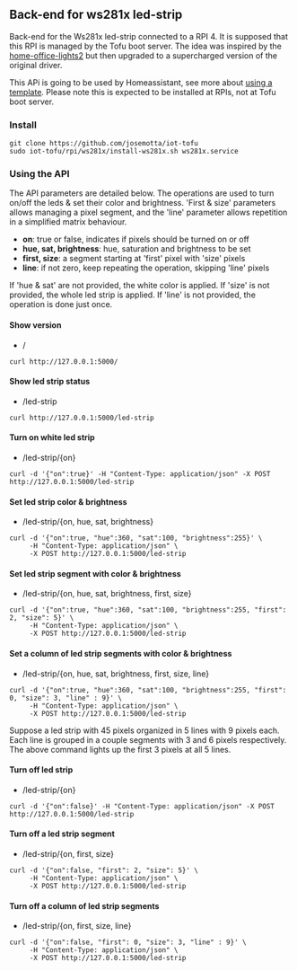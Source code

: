 ## Back-end for ws281x led-strip

Back-end for the Ws281x led-strip connected to a RPI 4. It is supposed that this RPI is managed by the Tofu boot server. The idea was inspired by the [home-office-lights2](https://github.com/jamesridgway/home-office-lights2) but then upgraded to a supercharged version of the original driver.

This APi is going to be used by Homeassistant, see more about [using a template](https://www.jamesridgway.co.uk/using-a-template-light-to-control-a-custom-light-in-home-assistant/). Please note this is expected to be installed at RPIs, not at Tofu boot server.

### Install

```
git clone https://github.com/josemotta/iot-tofu
sudo iot-tofu/rpi/ws281x/install-ws281x.sh ws281x.service

```

### Using the API

The API parameters are detailed below. The operations are used to turn on/off the leds & set their color and brightness. 'First & size' parameters allows managing a pixel segment, and the 'line' parameter allows repetition in a simplified matrix behaviour.

- **on**: true or false, indicates if pixels should be turned on or off
- **hue, sat, brightness**: hue, saturation and brightness to be set
- **first, size**: a segment starting at 'first' pixel with 'size' pixels
- **line**: if not zero, keep repeating the operation, skipping 'line' pixels

If 'hue & sat' are not provided, the white color is applied. If 'size' is not provided, the whole led strip is applied. If 'line' is not provided, the operation is done just once.

#### Show version

- /

```
curl http://127.0.0.1:5000/
```

#### Show led strip status

- /led-strip

```
curl http://127.0.0.1:5000/led-strip
```

#### Turn on white led strip

- /led-strip/{on}

```
curl -d '{"on":true}' -H "Content-Type: application/json" -X POST http://127.0.0.1:5000/led-strip
```

#### Set led strip color & brightness

- /led-strip/{on, hue, sat, brightness}

```
curl -d '{"on":true, "hue":360, "sat":100, "brightness":255}' \
     -H "Content-Type: application/json" \
     -X POST http://127.0.0.1:5000/led-strip
```

#### Set led strip segment with color & brightness

- /led-strip/{on, hue, sat, brightness, first, size}

```
curl -d '{"on":true, "hue":360, "sat":100, "brightness":255, "first": 2, "size": 5}' \
     -H "Content-Type: application/json" \
     -X POST http://127.0.0.1:5000/led-strip
```

#### Set a column of led strip segments with color & brightness

- /led-strip/{on, hue, sat, brightness, first, size, line}

```
curl -d '{"on":true, "hue":360, "sat":100, "brightness":255, "first": 0, "size": 3, "line" : 9}' \
     -H "Content-Type: application/json" \
     -X POST http://127.0.0.1:5000/led-strip
```

Suppose a led strip with 45 pixels organized in 5 lines with 9 pixels each. Each line is grouped in a couple segments with 3 and 6 pixels respectively. The above command lights up the first 3 pixels at all 5 lines.

#### Turn off led strip

- /led-strip/{on}

```
curl -d '{"on":false}' -H "Content-Type: application/json" -X POST http://127.0.0.1:5000/led-strip

```

#### Turn off a led strip segment

- /led-strip/{on, first, size}

```
curl -d '{"on":false, "first": 2, "size": 5}' \
     -H "Content-Type: application/json" \
     -X POST http://127.0.0.1:5000/led-strip
```

#### Turn off a column of led strip segments

- /led-strip/{on, first, size, line}

```
curl -d '{"on":false, "first": 0, "size": 3, "line" : 9}' \
     -H "Content-Type: application/json" \
     -X POST http://127.0.0.1:5000/led-strip
```
